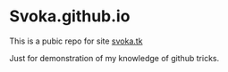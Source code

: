 # Svoka.github.io

This is a pubic repo for site <a href="http://svoka.tk">svoka.tk</a>

Just for demonstration of my knowledge of github tricks.